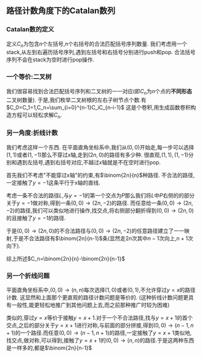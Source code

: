 ## 路径计数角度下的Catalan数列

### Catalan数的定义

定义$C_n$为包含$n$个左括号,$n$个右括号的合法匹配括号序列数量.
我们考虑用一个stack,从左到右遍历括号序列,遇到左括号和右括号分别进行push和pop.
合法括号序列不会在stack为空时进行pop操作.



### 一个等价:二叉树

我们很容易找到合法匹配括号序列和二叉树的一一对应(即$C_n$为$n$个点的**不同形态**二叉树数量).
于是,我们枚举二叉树根的左右子树节点个数.有$C_0=C_1=1,C_n=\sum_{i=0}^{n-1}C_iC_{n-i-1}$
这是个卷积,用生成函数卷积构造方程可以轻松求解$C_n$.

### 另一角度:折线计数

我们考虑这样一个东西.
在平面直角坐标系中,我们从$(0,0)$开始走,每一步可以选择$(1,1)$或者$(1,-1)$那么不穿过$x$轴,走到$(2n,0)$的路径有多少种.
很直观,$(1,1),(1,-1)$分别和遇到左括号,遇到右括号对应,不越过$x$轴就是不在空时进行pop.

首先我们不考虑"不能穿过x轴"的约束,有$\binom{2n}{n}$种路径.
不合法的路径,一定接触了$y=-1$这条平行于x轴的直线.

考虑一条不合法的路径$L$,与$y=-1$的第一个交点为$P$那么我们将$L$中$P$右侧的的部分关于$y=-1$做对称,得到一条$(0,0)\to (2n,-2)$的路径.
而任意给一条$(0,0)\to(2n,-2)$的路径,我们可以类似地进行操作,找交点,将右侧部分翻折得到$(0,0)\to(2n,0)$的且接触了$y=-1$的路径.

于是$(0,0)\to(2n,0)$的不合法路径与$(0,0)\to(2n,-2)$的任意路径建立了一一映射,于是不合法路径有$\binom{2n}{n-1}$条(显然走$2n$次其中$n-1$次向上,$n+1$次向下).

综上所述$C_n=\binom{2n}{n}-\binom{2n}{n-1}$



### 另一个折线问题

平面直角坐标系中,$(0,0)\to(n,n)$每次选择$(1,0)$或者$(0,1)$,不允许穿过$y=x$的路径计数.
这显然和上面那个更直观的路径计数问题是等价的.
(这种折线计数问题更具有一般性,能更轻松地推广到其他问题上去,而之前那种推广时较为困难)

类似的,穿过$y=x$等价于接触$y=x+1$.对于一个不合法路径,找与$y=x+1$的首个交点,之后的部分关于$y=x+1$进行对称,与前面的部分拼接,得到$(0,0)\to(n-1,n+1)$的一个路径.而任意$(0,0)\to(n-1,n+1)$的路径,一定接触了$y=x+1$类似地,找交点,做对称,可以得到,接触了$y=x+1$的$(0,0)\to(n,n)$的路径.于是这两种东西是一样多的,都是$\binom{2n}{n-1}$





